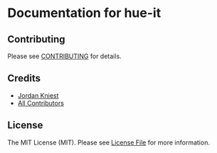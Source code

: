 # Documentation for hue-it

## Contributing

Please see [CONTRIBUTING](CONTRIBUTING.md) for details.

## Credits

- [Jordan Kniest](https://github.com/jkniest)
- [All Contributors](../../contributors)

## License

The MIT License (MIT). Please see [License File](LICENSE.md) for more information.
